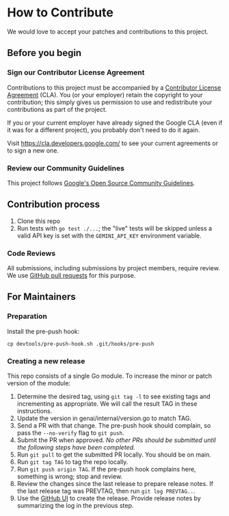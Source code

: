 # How to Contribute

We would love to accept your patches and contributions to this project.

## Before you begin

### Sign our Contributor License Agreement

Contributions to this project must be accompanied by a
[Contributor License Agreement](https://cla.developers.google.com/about) (CLA).
You (or your employer) retain the copyright to your contribution; this simply
gives us permission to use and redistribute your contributions as part of the
project.

If you or your current employer have already signed the Google CLA (even if it
was for a different project), you probably don't need to do it again.

Visit <https://cla.developers.google.com/> to see your current agreements or to
sign a new one.

### Review our Community Guidelines

This project follows [Google's Open Source Community
Guidelines](https://opensource.google/conduct/).

## Contribution process

1. Clone this repo
2. Run tests with `go test ./...`; the "live" tests will be skipped
   unless a valid API key is set with the `GEMINI_API_KEY` environment variable.

### Code Reviews

All submissions, including submissions by project members, require review. We
use [GitHub pull requests](https://docs.github.com/articles/about-pull-requests)
for this purpose.

## For Maintainers

### Preparation

Install the pre-push hook:
```
cp devtools/pre-push-hook.sh .git/hooks/pre-push
```

### Creating a new release

This repo consists of a single Go module.
To increase the minor or patch version of the module:

1. Determine the desired tag, using `git tag -l` to see existing tags
   and incrementing as appropriate. We will call the result TAG in
   these instructions.
2. Update the version in genai/internal/version.go to match TAG.
3. Send a PR with that change. The pre-push hook should complain, so
   pass the `--no-verify` flag to `git push`.
4. Submit the PR when approved. _No other PRs should be submitted until
   the following steps have been completed._
5. Run `git pull` to get the submitted PR locally. You should be on main.
6. Run `git tag TAG` to tag the repo locally.
7. Run `git push origin TAG`. If the pre-push hook complains here, something
   is wrong; stop and review.
8. Review the changes since the last release to prepare release notes.
   If the last release tag was PREVTAG, then run `git log PREVTAG..`.
9. Use the [GitHub UI](https://github.com/google/generative-ai-go/releases) to
   create the release. Provide release notes by summarizing the log in the previous
   step.
   
